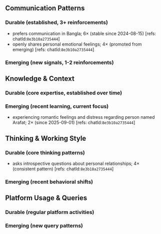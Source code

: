 ## Communication Patterns
### Durable (established, 3+ reinforcements)
- prefers communication in Bangla; 6× (stable since 2024-08-15) [refs: chatId:`8e3b10a2735444`]
- openly shares personal emotional feelings; 4× (promoted from emerging) [refs: chatId:`8e3b10a2735444`]

### Emerging (new signals, 1-2 reinforcements)

## Knowledge & Context
### Durable (core expertise, established over time)

### Emerging (recent learning, current focus)
- experiencing romantic feelings and distress regarding person named Arafat; 2× (since 2025-09-01) [refs: chatId:`8e3b10a2735444`]

## Thinking & Working Style
### Durable (core thinking patterns)
- asks introspective questions about personal relationships; 4× (consistent pattern) [refs: chatId:`8e3b10a2735444`]

### Emerging (recent behavioral shifts)

## Platform Usage & Queries
### Durable (regular platform activities)

### Emerging (new query patterns)